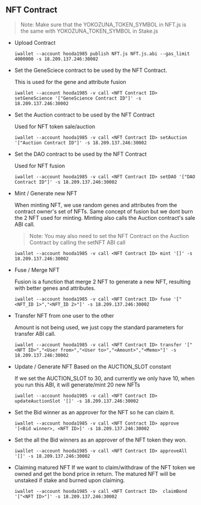 ## NFT Contract

> Note: Make sure that the YOKOZUNA_TOKEN_SYMBOL in NFT.js is the same with YOKOZUNA_TOKEN_SYMBOL in Stake.js


* Upload Contract

    ```
    iwallet --account hooda1985 publish NFT.js NFT.js.abi --gas_limit 4000000 -s 18.209.137.246:30002
    ```

* Set the GeneSciece contract to be used by the NFT Contract.
    
    This is used for the gene and attribute fusion

    ```
    iwallet --account hooda1985 -v call <NFT Contract ID> setGeneScience '["GeneScience Contract ID"]' -s 18.209.137.246:30002
    ```


* Set the Auction contract to be used by the NFT Contract

    Used for NFT token sale/auction

    ```
    iwallet --account hooda1985 -v call <NFT Contract ID> setAuction '["Auction Contract ID"]' -s 18.209.137.246:30002
    ```


* Set the DAO contract to be used by the NFT Contract

    Used for NFT fusion

    ```
    iwallet --account hooda1985 -v call <NFT Contract ID> setDAO '["DAO Contract ID"]' -s 18.209.137.246:30002
    ```


* Mint / Generate new NFT

    When minting NFT, we use random genes and attributes  from the contract owner's set of NFTs. Same concept of fusion but we dont burn the 2 NFT used for minting. Minting also calls the Auction contract's sale ABI call.

    > Note: You may also need to set the NFT Contract on the Auction Contract by calling the setNFT ABI call

    ```
    iwallet --account hooda1985 -v call <NFT Contract ID> mint '[]' -s 18.209.137.246:30002
    ```

* Fuse / Merge NFT

    Fusion is a function that merge 2 NFT to generate a new NFT, resulting with better genes and attributes. 

    ```
    iwallet --account hooda1985 -v call <NFT Contract ID> fuse '["<NFT_ID 1>","<NFT_ID 2>"]' -s 18.209.137.246:30002
    ```


* Transfer NFT from one user to the other

    Amount is not being used, we just copy the standard parameters for transfer ABI call.

    ```
    iwallet --account hooda1985 -v call <NFT Contract ID> transfer '["<NFT ID>","<User from>","<User to>","<Amount>","<Memo>"]' -s 18.209.137.246:30002
    ```


* Update / Generate NFT Based on the AUCTION_SLOT constant

    If we set the AUCTION_SLOT to 30, and currently we only have 10, when you run this ABI, it will generate/mint 20 new NFTs

    ```
    iwallet --account hooda1985 -v call <NFT Contract ID> updateAuctionSlot '[]' -s 18.209.137.246:30002
    ```

* Set the Bid winner as an approver for the NFT so he can claim it.
    ```
    iwallet --account hooda1985 -v call <NFT Contract ID> approve '[<Bid winner>, <NFT ID>]' -s 18.209.137.246:30002
    ```


* Set the all the Bid winners as an approver of the NFT token they won.
    ```
    iwallet --account hooda1985 -v call <NFT Contract ID> approveAll '[]' -s 18.209.137.246:30002
    ```


* Claiming matured NFT
    If we want to claim/withdraw of the NFT token we owned and get the bond price in return. The matured NFT will be unstaked if stake and burned upon claiming.

    ```
    iwallet --account hooda1985 -v call <NFT Contract ID>  claimBond '["<NFT ID>"]' -s 18.209.137.246:30002
    ```

